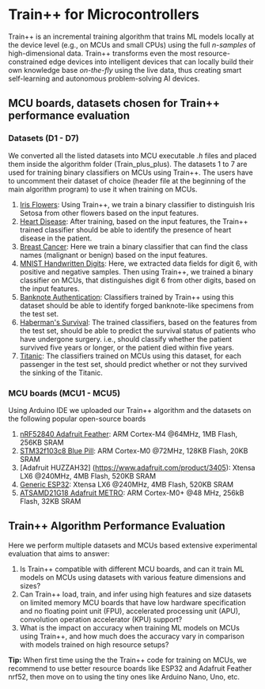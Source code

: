 # Train++ for Microcontrollers 

Train++ is an incremental training algorithm that trains ML models locally at the device level (e.g., on MCUs and small CPUs) using the full *n-samples* of high-dimensional data. Train++ transforms even the most resource-constrained edge devices into intelligent devices that can locally build their own knowledge base *on-the-fly* using the live data, thus creating smart self-learning and autonomous problem-solving AI devices.

## MCU boards, datasets chosen for Train++ performance evaluation

### Datasets (D1 - D7)

We converted all the listed datasets into MCU executable *.h* files and placed them inside the algorithm folder (Train_plus_plus). The datasets 1 to 7 are used for training binary classifiers on MCUs using Train++. The users have to uncomment their dataset of choice (header file at the beginning of the main algorithm program) to use it when training on MCUs.

1. [Iris Flowers](https://archive.ics.uci.edu/ml/datasets/iris "Google's Homepage"): Using Train++, we train a binary classifier to distinguish Iris Setosa from other flowers based on the input features.
2. [Heart Disease](https://archive.ics.uci.edu/ml/datasets/heart+Disease): After training, based on the input features, the Train++ trained classifier should be able to identify the presence of heart disease in the patient.
3. [Breast Cancer](https://www.kaggle.com/uciml/breast-cancer-wisconsin-data): Here we train a binary classifier that can find the class names (malignant or benign) based on the input features.
4. [MNIST Handwritten Digits](http://yann.lecun.com/exdb/mnist/): Here, we extracted data fields for digit 6, with positive and negative samples. Then using Train++, we trained a binary classifier on MCUs, that distinguishes digit 6 from other digits, based on the input features.
5. [Banknote Authentication](https://archive.ics.uci.edu/ml/datasets/banknote+authentication): Classifiers trained by Train++ using this dataset should be able to identify forged banknote-like specimens from the test set.
6. [Haberman's Survival](https://archive.ics.uci.edu/ml/datasets/Haberman's+Survival): The trained classifiers, based on the features from the test set, should be able to predict the survival status of patients who have undergone surgery. i.e., should classify whether the patient survived five years or longer, or the patient died within five years.
7. [Titanic](https://www.kaggle.com/c/titanic/data): The classifiers trained on MCUs using this dataset, for each passenger in the test set, should predict whether or not they survived the sinking of the Titanic.

### MCU boards (MCU1 - MCU5)

Using Arduino IDE we uploaded our Train++ algorithm and the datasets on the following popular open-source boards 

1. [nRF52840 Adafruit Feather](https://www.adafruit.com/product/4062): ARM Cortex-M4 @64MHz, 1MB Flash, 256KB SRAM
2. [STM32f103c8 Blue Pill](https://stm32-base.org/boards/STM32F103C8T6-Blue-Pill.html): ARM Cortex-M0 @72MHz, 128KB Flash, 20KB SRAM
3. [Adafruit HUZZAH32] (https://www.adafruit.com/product/3405): Xtensa LX6 @240MHz, 4MB Flash, 520KB SRAM
4. [Generic ESP32](https://www.espressif.com/en/products/devkits): Xtensa LX6 @240MHz, 4MB Flash, 520KB SRAM
5. [ATSAMD21G18 Adafruit METRO](https://www.adafruit.com/product/3505): ARM Cortex-M0+ @48 MHz, 256kB Flash, 32KB SRAM 

## Train++ Algorithm Performance Evaluation

Here we perform multiple datasets and MCUs based extensive experimental evaluation that aims to answer:

1. Is Train++ compatible with different MCU boards, and can it train ML models on MCUs using datasets with various feature dimensions and sizes?
2. Can Train++ load, train, and infer using high features and size datasets on limited memory MCU boards that have low hardware specification and no floating point unit (FPU), accelerated processing unit (APU), convolution operation accelerator (KPU) support?
3. What is the impact on accuracy when training ML models on MCUs using Train++, and how much does the accuracy vary in comparison with models trained on high resource setups?



**Tip:** When first time using the the Train++ code for training on MCUs, we recommend to use better resource boards like ESP32 and Adafruit Feather nrf52, then move on to using the tiny ones like Arduino Nano, Uno, etc.

